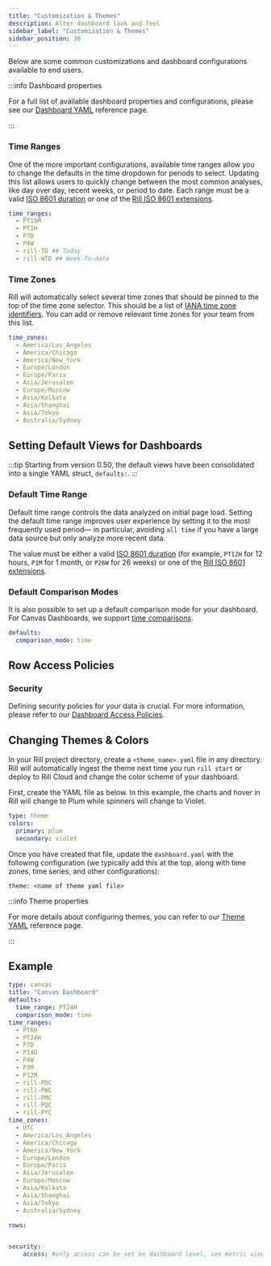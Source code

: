 ```yaml
---
title: "Customization & Themes"
description: Alter dashboard look and feel
sidebar_label: "Customization & Themes"
sidebar_position: 30
---
```


Below are some common customizations and dashboard configurations available to end users. 

:::info Dashboard properties

For a full list of available dashboard properties and configurations, please see our [Dashboard YAML](/reference/project-files/canvas-dashboards.md) reference page.

:::


### Time Ranges

One of the more important configurations, available time ranges allow you to change the defaults in the time dropdown for periods to select. Updating this list allows users to quickly change between the most common analyses, like day over day, recent weeks, or period to date. Each range must be a valid [ISO 8601 duration](https://en.wikipedia.org/wiki/ISO_8601#Durations) or one of the [Rill ISO 8601 extensions](../../reference/rill-iso-extensions.md#extensions).

```yaml
time_ranges:
  - PT15M 
  - PT1H
  - P7D
  - P4W
  - rill-TD ## Today
  - rill-WTD ## Week-To-date
```

### Time Zones

Rill will automatically select several time zones that should be pinned to the top of the time zone selector. This should be a list of [IANA time zone identifiers](https://en.wikipedia.org/wiki/List_of_tz_database_time_zones). You can add or remove relevant time zones for your team from this list.

```yaml
time_zones:
  - America/Los_Angeles
  - America/Chicago
  - America/New_York
  - Europe/London
  - Europe/Paris
  - Asia/Jerusalem
  - Europe/Moscow
  - Asia/Kolkata
  - Asia/Shanghai
  - Asia/Tokyo
  - Australia/Sydney  
```

## Setting Default Views for Dashboards
:::tip
Starting from version 0.50, the default views have been consolidated into a single YAML struct, `defaults:`.
:::

### Default Time Range

Default time range controls the data analyzed on initial page load. Setting the default time range improves user experience by setting it to the most frequently used period— in particular, avoiding `all time` if you have a large data source but only analyze more recent data.

The value must be either a valid [ISO 8601 duration](https://en.wikipedia.org/wiki/ISO_8601#Durations) (for example, `PT12H` for 12 hours, `P1M` for 1 month, or `P26W` for 26 weeks) or one of the [Rill ISO 8601 extensions](../../reference/rill-iso-extensions.md#extensions).



### Default Comparison Modes

It is also possible to set up a default comparison mode for your dashboard. For Canvas Dashboards, we support [time comparisons](/explore/time-series#time-comparisons). 

```yaml
defaults:
  comparison_mode: time
```

## Row Access Policies
### Security

Defining security policies for your data is crucial. For more information, please refer to our [Dashboard Access Policies](/manage/security.md).

## Changing Themes & Colors

In your Rill project directory, create a `<theme_name>.yaml` file in any directory. Rill will automatically ingest the theme next time you run `rill start` or deploy to Rill Cloud and change the color scheme of your dashboard.

First, create the YAML file as below. In this example, the charts and hover in Rill will change to Plum while spinners will change to Violet.

```yaml
type: theme
colors:
  primary: plum
  secondary: violet 
```

Once you have created that file, update the `dashboard.yaml` with the following configuration (we typically add this at the top, along with time zones, time series, and other configurations):

`theme: <name of theme yaml file>` 

:::info Theme properties

For more details about configuring themes, you can refer to our [Theme YAML](/reference/project-files/themes.md) reference page.

:::
## Example

```yaml
type: canvas
title: "Canvas Dashboard"
defaults:
  time_range: PT24H
  comparison_mode: time
time_ranges:
  - PT6H
  - PT24H
  - P7D
  - P14D
  - P4W
  - P3M
  - P12M
  - rill-PDC
  - rill-PWC
  - rill-PMC
  - rill-PQC
  - rill-PYC
time_zones:
  - UTC
  - America/Los_Angeles
  - America/Chicago
  - America/New_York
  - Europe/London
  - Europe/Paris
  - Asia/Jerusalem
  - Europe/Moscow
  - Asia/Kolkata
  - Asia/Shanghai
  - Asia/Tokyo
  - Australia/Sydney

rows:


security:
    access: #only access can be set on dashboard level, see metric view for detailed access policies

```